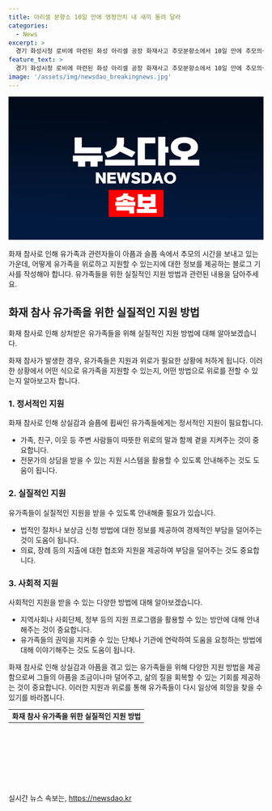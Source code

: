 ```yaml
---
title: 아리셀 분향소 10일 만에 영정안치 내 새끼 돌려 달라
categories:
  - News
excerpt: >
  경기 화성시청 로비에 마련된 화성 아리셀 공장 화재사고 추모분향소에서 10일 만에 추모의식이 열렸다. 희생자의 영정과 위패를 안치하고 유가족들은 슬픔을 감추지 못했다. 일부 유가족은 눈물을 보이며 희생자에게 헌화하고, 종교인들과 함께하는 추모의식에서 울음이 터져나왔다. 또한 화성시와 유가족 등이 영정과 위패 설치를 두고 갈등을 빚었으며, 이에 대한 화성시장의 입장도 나온 상황이다.
feature_text: >
  경기 화성시청 로비에 마련된 화성 아리셀 공장 화재사고 추모분향소에서 10일 만에 추모의식이 열렸다. 희생자의 영정과 위패를 안치하고 유가족들은 슬픔을 감추지 못했다. 일부 유가족은 눈물을 보이며 희생자에게 헌화하고, 종교인들과 함께하는 추모의식에서 울음이 터져나왔다. 또한 화성시와 유가족 등이 영정과 위패 설치를 두고 갈등을 빚었으며, 이에 대한 화성시장의 입장도 나온 상황이다.
image: '/assets/img/newsdao_breakingnews.jpg'
---
```


<p><img src="/assets/img/newsdao_breakingnews.jpg" alt="ontimetimes 속보" /></p>

<p>화재 참사로 인해 유가족과 관련자들이 아픔과 슬픔 속에서 추모의 시간을 보내고 있는 가운데, 어떻게 유가족을 위로하고 지원할 수 있는지에 대한 정보를 제공하는 블로그 기사를 작성해야 합니다. 유가족들을 위한 실질적인 지원 방법과 관련된 내용을 담아주세요. </p>

<h2 data-ke-size="size26">화재 참사 유가족을 위한 실질적인 지원 방법</h2>

<p>화재 참사로 인해 상처받은 유가족들을 위해 실질적인 지원 방법에 대해 알아보겠습니다.</p>

<p data-ke-size="size16">화재 참사가 발생한 경우, 유가족들은 지원과 위로가 필요한 상황에 처하게 됩니다. 이러한 상황에서 어떤 식으로 유가족을 지원할 수 있는지, 어떤 방법으로 위로를 전할 수 있는지 알아보고자 합니다.</p>

<h3 data-ke-size="size22">1. <b>정서적인 지원</b></h3>

<p>화재 참사로 인해 상실감과 슬픔에 휩싸인 유가족들에게는 정서적인 지원이 필요합니다. </p>

<ul>
  <li>가족, 친구, 이웃 등 주변 사람들이 따뜻한 위로의 말과 함께 곁을 지켜주는 것이 중요합니다.</li>
  <li>전문가의 상담을 받을 수 있는 지원 시스템을 활용할 수 있도록 안내해주는 것도 도움이 됩니다.</li>
</ul>

<h3 data-ke-size="size22">2. <b>실질적인 지원</b></h3>

<p>유가족들이 실질적인 지원을 받을 수 있도록 안내해줄 필요가 있습니다.</p>

<ul>
  <li>법적인 절차나 보상금 신청 방법에 대한 정보를 제공하여 경제적인 부담을 덜어주는 것이 도움이 됩니다.</li>
  <li>의료, 장례 등의 지출에 대한 협조와 지원을 제공하여 부담을 덜어주는 것도 중요합니다.</li>
</ul>

<h3 data-ke-size="size22">3. <b>사회적 지원</b></h3>

<p>사회적인 지원을 받을 수 있는 다양한 방법에 대해 알아보겠습니다.</p>

<ul>
  <li>지역사회나 사회단체, 정부 등의 지원 프로그램을 활용할 수 있는 방안에 대해 안내해주는 것이 중요합니다.</li>
  <li>유가족들의 권익을 지켜줄 수 있는 단체나 기관에 연락하여 도움을 요청하는 방법에 대해 이야기해주는 것도 도움이 됩니다.</li>
</ul>

<p data-ke-size="size16">화재 참사로 인해 상실감과 아픔을 겪고 있는 유가족들을 위해 다양한 지원 방법을 제공함으로써 그들의 아픔을 조금이나마 덜어주고, 삶의 질을 회복할 수 있는 기회를 제공하는 것이 중요합니다. 이러한 지원과 위로를 통해 유가족들이 다시 일상에 희망을 찾을 수 있기를 바라봅니다.</p>

<table>
  <tr>
    <td style="text-align: center; height: 17px;"><b>화재 참사 유가족을 위한 실질적인 지원 방법</b></td>
  </tr>
</table>

<p data-ke-size="size16">&nbsp;</p>

<p data-ke-size="size16">&nbsp;</p>

<p data-ke-size="size16">&nbsp;</p>

<p data-ke-size="size16">&nbsp;</p>
실시간 뉴스 속보는, <a href="https://newsdao.kr" rel="dofollow">https://newsdao.kr</a>



